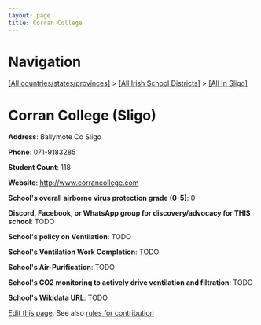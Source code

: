 ```yaml
---
layout: page
title: Corran College
---
```

# Navigation

[[All countries/states/provinces]](../../..) > [[All Irish School Districts]](../..) > [[All In Sligo]](..)

# Corran College (Sligo)

**Address**: Ballymote Co Sligo

**Phone**: 071-9183285

**Student Count**: 118

**Website**: <http://www.corrancollege.com>

**School's overall airborne virus protection grade (0-5)**: 0

**Discord, Facebook, or WhatsApp group for discovery/advocacy for THIS school**: TODO

**School's policy on Ventilation**: TODO

**School's Ventilation Work Completion**: TODO

**School's Air-Purification**: TODO

**School's CO2 monitoring to actively drive ventilation and filtration**: TODO

**School's Wikidata URL**: TODO


[Edit this page](https://github.com/ventilate-schools/Ireland/edit/main/./Sligo/Corran_College.md). See also [rules for contribution](../../../contribution-rules/)